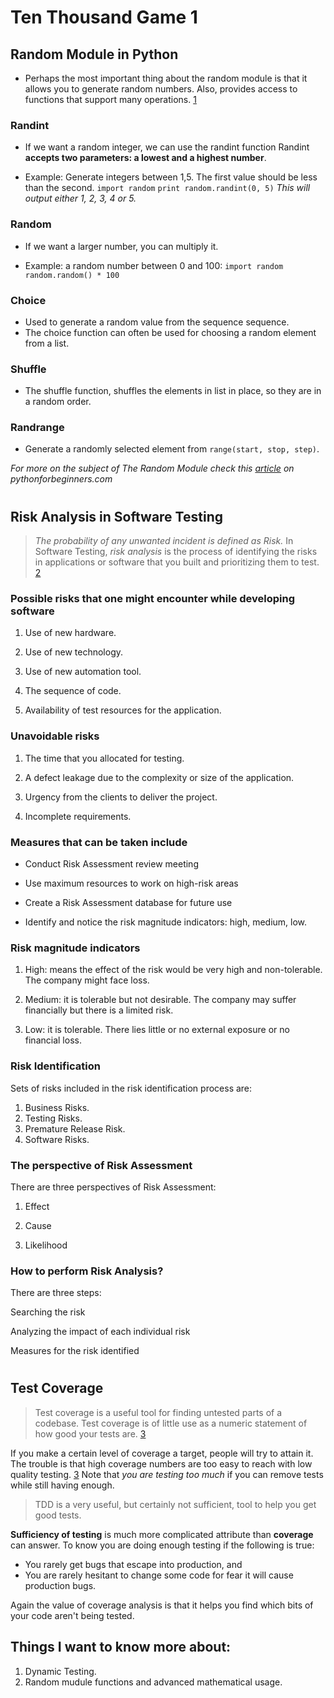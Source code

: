 # Ten Thousand Game 1

## Random Module in Python
- Perhaps the most important thing about the random module is that it allows you to generate random numbers. Also, provides access to functions that support many operations. [1] 

### Randint
- If we want a random integer, we can use the randint function Randint **accepts two parameters: a lowest and a highest number**. 

- Example: Generate integers between 1,5. The first value should be less than the second.
`import random`
`print random.randint(0, 5)`
*This will output either 1, 2, 3, 4 or 5.*

### Random
- If we want a larger number, you can multiply it.

- Example: a random number between 0 and 100:
`import random`
`random.random() * 100`

### Choice
- Used to generate a random value from the sequence sequence.
- The choice function can often be used for choosing a random element from a list.

### Shuffle
- The shuffle function, shuffles the elements in list in place, so they are in a random order.

### Randrange
- Generate a randomly selected element from `range(start, stop, step)`.

_For more on the subject of *The Random Module* check this [article](https://www.pythonforbeginners.com/random/how-to-use-the-random-module-in-python) on pythonforbeginners.com_

# 

## Risk Analysis in Software Testing

> _The probability of any unwanted incident is defined as *Risk*._
> In Software Testing, *risk analysis* is the process of identifying the risks in applications or software that you built and prioritizing them to test. [2]

### Possible risks that one might encounter while developing software

1. Use of new hardware.

2. Use of new technology.

3. Use of new automation tool.

4. The sequence of code.

5. Availability of test resources for the application.

###  Unavoidable risks 
1. The time that you allocated for testing.

2. A defect leakage due to the complexity or size of the application.

3. Urgency from the clients to deliver the project.

4. Incomplete requirements.

### Measures that can be taken include
- Conduct Risk Assessment review meeting

- Use maximum resources to work on high-risk areas

- Create a Risk Assessment database for future use

- Identify and notice the risk magnitude indicators: high, medium, low.

### **Risk magnitude indicators**
1. High: means the effect of the risk would be very high and non-tolerable. The company might face loss.

2. Medium: it is tolerable but not desirable. The company may suffer financially but there is a limited risk.

3. Low: it is tolerable. There lies little or no external exposure or no financial loss.

### Risk Identification
Sets of risks included in the risk identification process are:
1. Business Risks.
2. Testing Risks.
3. Premature Release Risk.
4. Software Risks.

### The perspective of Risk Assessment
There are three perspectives of Risk Assessment:

1. Effect

2. Cause

3. Likelihood

### How to perform Risk Analysis?
There are three steps:

Searching the risk

Analyzing the impact of each individual risk

Measures for the risk identified

# 

## Test Coverage

> Test coverage is a useful tool for finding untested parts of a codebase. Test coverage is of little use as a numeric statement of how good your tests are. [3]

If you make a certain level of coverage a target, people will try to attain it. The trouble is that high coverage numbers are too easy to reach with low quality testing. [3]
Note that _you are testing too much_ if you can remove tests while still having enough.
> TDD is a very useful, but certainly not sufficient, tool to help you get good tests.

**Sufficiency of testing** is much more complicated attribute than **coverage** can answer.
To know you are doing enough testing if the following is true:

- You rarely get bugs that escape into production, and
- You are rarely hesitant to change some code for fear it will cause production bugs.

Again the value of coverage analysis is that it helps you find which bits of your code aren't being tested.


## Things I want to know more about:
1. Dynamic Testing.
2. Random mudule functions and advanced mathematical usage.



[1]: https://www.pythonforbeginners.com/random/how-to-use-the-random-module-in-python
[2]: https://www.edureka.co/blog/risk-analysis-in-software-testing/
[3]: https://martinfowler.com/bliki/TestCoverage.html